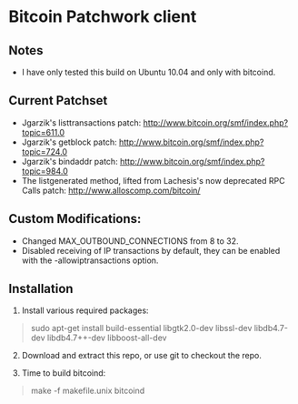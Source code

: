 Bitcoin Patchwork client
========================

Notes
-----

* I have only tested this build on Ubuntu 10.04 and only with bitcoind.

Current Patchset
----------------

* Jgarzik's listtransactions patch: http://www.bitcoin.org/smf/index.php?topic=611.0
* Jgarzik's getblock patch: http://www.bitcoin.org/smf/index.php?topic=724.0
* Jgarzik's bindaddr patch: http://www.bitcoin.org/smf/index.php?topic=984.0
* The listgenerated method, lifted from Lachesis's now deprecated RPC Calls patch: http://www.alloscomp.com/bitcoin/

Custom Modifications:
---------------------

* Changed MAX_OUTBOUND_CONNECTIONS from 8 to 32.
* Disabled receiving of IP transactions by default, they can be enabled with the -allowiptransactions option.

Installation
------------

1. Install various required packages:
> sudo apt-get install build-essential libgtk2.0-dev libssl-dev libdb4.7-dev libdb4.7++-dev libboost-all-dev

2. Download and extract this repo, or use git to checkout the repo.

3. Time to build bitcoind:
> make -f makefile.unix bitcoind
